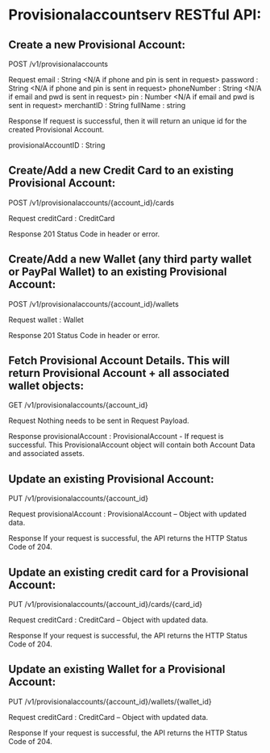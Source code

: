 Provisionalaccountserv RESTful API:
===================================

Create a new Provisional Account:
---------------------------------

POST /v1/provisionalaccounts

Request
email : String <N/A if phone and pin is sent in request>
password : String <N/A if phone and pin is sent in request>
phoneNumber : String <N/A if email and pwd is sent in request>
pin : Number <N/A if email and pwd is sent in request>
merchantID : String <Mandatory to create an account>
fullName : string <Optional>

Response
If request is successful, then it will return an unique id for the created Provisional Account.

provisionalAccountID : String





Create/Add a new Credit Card to an existing Provisional Account:
-----------------------------------------------------------------

POST /v1/provisionalaccounts/{account_id}/cards

Request
creditCard : CreditCard<Object>

Response
201 Status Code in header or error.


Create/Add a new Wallet (any third party wallet or PayPal Wallet) to an existing Provisional Account:
------------------------------------------------------------------------------------------------------

POST /v1/provisionalaccounts/{account_id}/wallets

Request
wallet : Wallet

Response
201 Status Code in header or error.



Fetch Provisional Account Details. This will return Provisional Account + all associated wallet objects:
----------------------------------------------------------------------------------------------------------

GET /v1/provisionalaccounts/{account_id}

Request
Nothing needs to be sent in Request Payload.

Response
provisionalAccount : ProvisionalAccount<Object> - If request is successful. This ProvisionalAccount object will contain both Account Data and associated assets.




Update an existing Provisional Account:
----------------------------------------

PUT /v1/provisionalaccounts/{account_id}

Request
provisionalAccount : ProvisionalAccount – Object with updated data.

Response
If your request is successful, the API returns the HTTP Status Code of 204.





Update an existing credit card for a Provisional Account:
-----------------------------------------------------------

PUT /v1/provisionalaccounts/{account_id}/cards/{card_id}

Request
creditCard : CreditCard – Object with updated data.


Response
If your request is successful, the API returns the HTTP Status Code of 204.



Update an existing Wallet for a Provisional Account:
-----------------------------------------------------------

PUT /v1/provisionalaccounts/{account_id}/wallets/{wallet_id}

Request
creditCard : CreditCard – Object with updated data.


Response
If your request is successful, the API returns the HTTP Status Code of 204.

